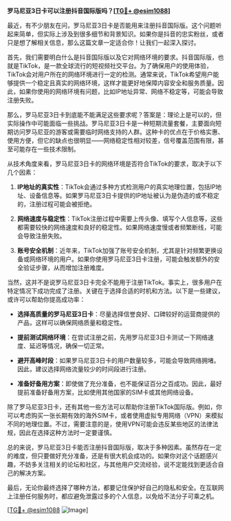 **罗马尼亚3日卡可以注册抖音国际版吗？[[TG💪+ @esim1088](https://t.me/s/esim1088)]**

最近，有不少朋友在问，罗马尼亚3日卡是否能用来注册抖音国际版。这个问题听起来简单，但实际上涉及到很多细节和背景知识。如果你是抖音的忠实粉丝，或者只是想了解相关信息，那么这篇文章一定适合你！让我们一起深入探讨。

首先，我们需要明白什么是抖音国际版以及它对网络环境的要求。抖音国际版，也就是TikTok，是一款全球流行的短视频社交平台。为了确保用户的使用体验，TikTok会对用户所在的网络环境进行一定的检测。通常来说，TikTok希望用户能够提供一个稳定且真实的网络环境，这样才能更好地保障内容安全和服务质量。因此，如果你使用的网络环境有问题，比如IP地址异常、网络不稳定等，可能会导致注册失败。

那么，罗马尼亚3日卡到底能不能满足这些要求呢？答案是：理论上是可以的，但实际操作中可能面临一些挑战。罗马尼亚3日卡是一种短期流量套餐，主要面向短期访问罗马尼亚的游客或需要临时网络支持的人群。这种卡的优点在于价格实惠、使用方便，但它的缺点也很明显——网络稳定性相对较差，信号覆盖范围有限，甚至可能存在一些技术限制。

从技术角度来看，罗马尼亚3日卡的网络环境是否符合TikTok的要求，取决于以下几个因素：

1. **IP地址的真实性**：TikTok会通过多种方式检测用户的真实地理位置，包括IP地址、设备信息等。如果罗马尼亚3日卡提供的IP地址被认为是伪造的或不稳定的，注册过程可能会被拒绝。
   
2. **网络速度与稳定性**：TikTok注册过程中需要上传头像、填写个人信息等，这些都需要较快的网络速度和良好的稳定性。如果网络速度慢或者频繁断线，可能会导致注册失败。

3. **账号安全机制**：近年来，TikTok加强了账号安全机制，尤其是针对频繁更换设备或网络环境的用户。如果你使用罗马尼亚3日卡注册，可能会触发额外的安全验证步骤，从而增加注册难度。

当然，这并不是说罗马尼亚3日卡完全不能用于注册TikTok。事实上，很多用户在特定情况下成功完成了注册。关键在于选择合适的时机和方法。以下是一些建议，或许可以帮助你提高成功率：

- **选择高质量的罗马尼亚3日卡**：尽量选择信誉良好、口碑较好的运营商提供的产品，这样可以确保网络质量和稳定性。
  
- **提前测试网络环境**：在尝试注册之前，先用罗马尼亚3日卡测试一下网络速度、延迟等情况，确保一切正常。

- **避开高峰时段**：如果罗马尼亚3日卡的用户数量较多，可能会导致网络拥堵。因此，建议选择网络流量较少的时间段进行注册。

- **准备好备用方案**：即使做了充分准备，也不能保证百分之百成功。因此，最好提前准备好备用方案，比如使用其他国家的SIM卡或其他网络设备。

除了罗马尼亚3日卡，还有其他一些方法可以帮助你注册TikTok国际版。例如，你可以考虑购买一张长期有效的海外SIM卡，或者使用虚拟专用网络（VPN）来模拟不同的地理位置。不过，需要注意的是，使用VPN可能会违反某些地区的法律法规，因此在选择这种方法时一定要谨慎。

总的来说，罗马尼亚3日卡能否注册抖音国际版，取决于多种因素。虽然存在一定的难度，但只要做好充分准备，还是有很大机会成功的。如果你对这个话题感兴趣，不妨多关注相关的论坛和社区，与其他用户交流经验，说不定能找到更适合自己的解决方案。

最后，无论你最终选择了哪种方法，都要记住保护好自己的隐私和安全。在互联网上注册任何服务时，都应避免泄露过多的个人信息，以免给不法分子可乘之机。

[[TG💪+ @esim1088](https://t.me/s/esim1088) ![Image](https://i.postimg.cc/4NQfJmqS/Snipaste-2025-05-13-00-14-12.png)]